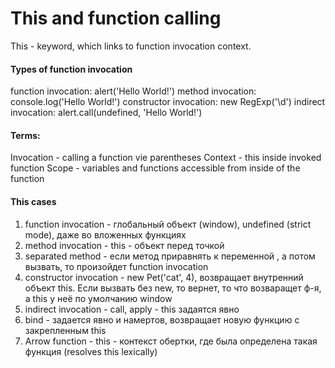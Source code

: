 # This and function calling

This - keyword, which links to function invocation context.

#### Types of function invocation
function invocation: alert('Hello World!')
method invocation: console.log('Hello World!')
constructor invocation: new RegExp('\\d')
indirect invocation: alert.call(undefined, 'Hello World!')

#### Terms:
Invocation - calling a function vie parentheses
Context - this inside invoked function
Scope - variables and functions accessible from inside of the function

#### This cases
1. function invocation - глобальный объект (window), undefined (strict mode), даже во вложенных функциях
2. method invocation - this  - объект перед точкой
3. separated method - если метод приравнять к переменной , а потом вызвать, то произойдет function invocation
4. constructor invocation - new Pet('cat', 4), возвращает внутренний объект this. Если вызвать без new, то вернет, то что возваращет ф-я, а this  у неё по умолчанию window
5. indirect invocation - call, apply - this задаятся явно
6. bind - задается явно и намертов, возвращает новую функцию с закрепленным this
7. Arrow function - this - контекст обертки, где была определена такая функция (resolves this lexically)


